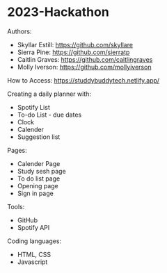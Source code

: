 # 2023-Hackathon

Authors:
* Skyllar Estill: https://github.com/skyllare
* Sierra Pine: https://github.com/sierratp
* Caitlin Graves: https://github.com/caitlingraves
* Molly Iverson: https://github.com/mollyiverson

How to Access:
https://studdybuddytech.netlify.app/

Creating a daily planner with:
* Spotify List
* To-do List - due dates
* Clock
* Calender
* Suggestion list

Pages:
* Calender Page
* Study sesh page
* To do list page
* Opening page
* Sign in page

Tools:
* GitHub
* Spotify API

Coding languages:
* HTML, CSS
* Javascript
